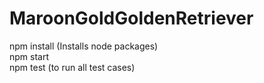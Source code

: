 # MaroonGoldGoldenRetriever
npm install (Installs node packages) <br />
npm start <br />
npm test (to run all test cases) <br />
